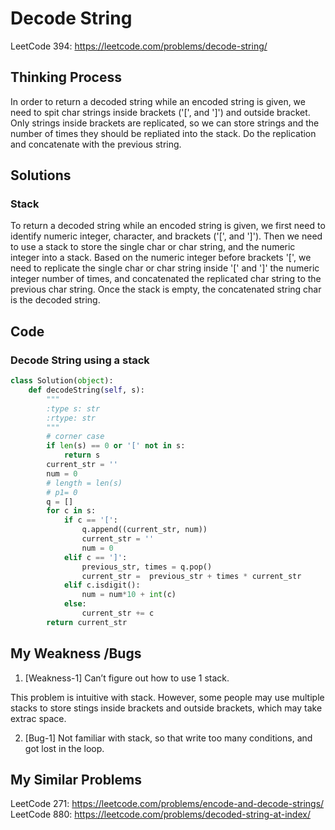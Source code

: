 # Decode String

LeetCode 394: https://leetcode.com/problems/decode-string/

## Thinking Process

In order to return a decoded string while an encoded string is given, we need to spit char strings inside brackets ('[', and ']') and outside bracket.
Only strings inside brackets are replicated, so we can store strings and the number of times they should be repliated into the stack. Do the replication and
concatenate with the previous string.

## Solutions

### Stack

To return a decoded string while an encoded string is given, we first need to identify numeric integer, character, and brackets ('[', and ']').
Then we need to use a stack to store the single char or char string, and the numeric integer into a stack. Based on the numeric integer before brackets '[',
we need to replicate the single char or char string inside '[' and ']' the numeric integer number of times, and concatenated the replicated char string to the previous 
char string. Once the stack is empty, the concatenated string char is the decoded string.

## Code

### Decode String using a stack

```python
class Solution(object):
    def decodeString(self, s):
        """
        :type s: str
        :rtype: str
        """
        # corner case
        if len(s) == 0 or '[' not in s:
            return s
        current_str = ''
        num = 0
        # length = len(s)
        # p1= 0
        q = []
        for c in s:
            if c == '[':
                q.append((current_str, num))
                current_str = ''
                num = 0
            elif c == ']':
                previous_str, times = q.pop()
                current_str =  previous_str + times * current_str
            elif c.isdigit():
                num = num*10 + int(c)
            else:
                current_str += c
        return current_str
```

## My Weakness /Bugs

1. [Weakness-1] Can’t figure out how to use 1 stack.

This problem is intuitive with stack. However, some people may use multiple stacks to store stings inside brackets and outside brackets, which may take extrac space.

2. [Bug-1] Not familiar with stack, so that write too many conditions, and got lost in the loop.

## My Similar Problems

LeetCode 271: https://leetcode.com/problems/encode-and-decode-strings/
LeetCode 880: https://leetcode.com/problems/decoded-string-at-index/
